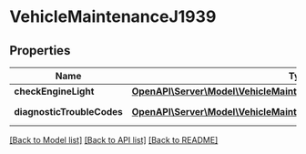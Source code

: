 # VehicleMaintenanceJ1939

## Properties
Name | Type | Description | Notes
------------ | ------------- | ------------- | -------------
**checkEngineLight** | [**OpenAPI\Server\Model\VehicleMaintenanceJ1939CheckEngineLight**](VehicleMaintenanceJ1939CheckEngineLight.md) |  | [optional] 
**diagnosticTroubleCodes** | [**OpenAPI\Server\Model\VehicleMaintenanceJ1939DiagnosticTroubleCodes**](VehicleMaintenanceJ1939DiagnosticTroubleCodes.md) | J1939 DTCs. | [optional] 

[[Back to Model list]](../README.md#documentation-for-models) [[Back to API list]](../README.md#documentation-for-api-endpoints) [[Back to README]](../README.md)


